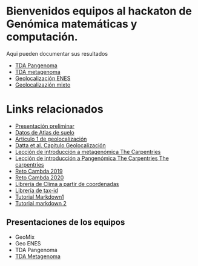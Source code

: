# Bienvenidos equipos al hackaton de Genómica matemáticas y computación.  
Aqui pueden documentar sus resultados  
- [TDA Pangenoma](tda-pangenoma/readme.md)
- [TDA metagenoma](tda-meta/readme.md)
- [Geolocalización ENES](geo-enes/readme.md)
- [Geolocalizazión mixto](geo-mix/readme.md)

# Links relacionados  
- [Presentación preliminar](https://docs.google.com/presentation/d/1YyO8U6t-XIxFc9xecheJVKE6DqpXWNAv/edit?usp=share_link&ouid=112224471038090317539&rtpof=true&sd=true)   
- [Datos de Atlas de suelo](files/GlobalAtlas-16S.zip)  
- [Artículo 1 de geolocalización](https://github.com/nselem/ccm-bioinfomatica-lab/blob/main/221119Hackaton/files/Global%20forensic%20geolocation%20with%20deep%20neural%20networks.pdf)
- [Datta et al. Capitulo Geolocalización](files/2021_Book_StatisticalAnalysisOfMicrobiom-55-88.pdf)
- [Lección de introducción a metagenómica The Carpentries](https://carpentries-incubator.github.io/metagenomics-workshop/)
- [Lección de introducción a Pangenómica The Carpentries The carpentries](https://czirion.github.io/comparative-genomics-workshop/)
- [Reto Cambda 2019](http://camda2019.bioinf.jku.at/doku.php)
- [Reto Cambda 2020](http://camda2020.bioinf.jku.at/doku.php)
- [Librería de Clima a partir de coordenadas](https://cran.r-project.org/web/packages/kgc/kgc.pdf)
- [Librería de tax-id](http://etetoolkit.org/docs/2.3/tutorial/tutorial_ncbitaxonomy.html)
- [Tutorial Markdown1](https://gist.github.com/sandrabosk/d79bd806c8b1b13ad9af1e590a26deb5)    
- [Tutorial markdown 2](https://github.com/adam-p/markdown-here/wiki/Markdown-Cheatsheet)  

## Presentaciones de los equipos  
- GeoMix  
- Geo ENES  
- TDA Pangenoma  
- [TDA Metagenoma](https://docs.google.com/presentation/d/1uMMEU_bR4J6hJ8sH5To15HCsOrlfRlGLFuRq7lW2S8g/edit#slide=id.p)  
